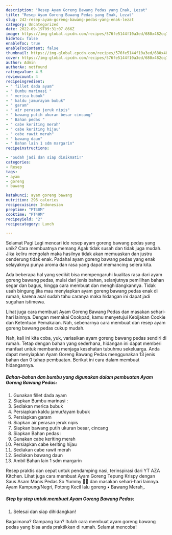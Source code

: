```yaml
---
description: "Resep Ayam Goreng Bawang Pedas yang Enak, Lezat"
title: "Resep Ayam Goreng Bawang Pedas yang Enak, Lezat"
slug: 242-resep-ayam-goreng-bawang-pedas-yang-enak-lezat
category: Uncategorized
date: 2022-09-19T09:31:07.866Z
image: https://img-global.cpcdn.com/recipes/576fe5144f10a3ed/680x482cq70/ayam-goreng-bawang-pedas-foto-resep-utama.jpg
hideToc: false
enableToc: true
enableTocContent: false
thumbnail: https://img-global.cpcdn.com/recipes/576fe5144f10a3ed/680x482cq70/ayam-goreng-bawang-pedas-foto-resep-utama.jpg
cover: https://img-global.cpcdn.com/recipes/576fe5144f10a3ed/680x482cq70/ayam-goreng-bawang-pedas-foto-resep-utama.jpg
author: Admin
authorAv: notfound
ratingvalue: 4.5
reviewcount: 4
recipeingredient:
- " fillet dada ayam"
- " Bumbu marinasi "
- " merica bubuk"
- " kaldu jamurayam bubuk"
- " garam"
- " air perasan jeruk nipis"
- " bawang putih ukuran besar cincang"
- " Bahan pedas "
- " cabe keriting merah"
- " cabe keriting hijau"
- " cabe rawit merah"
- " bawang daun"
- " Bahan lain 1 sdm margarin"
recipeinstructions:

- "Sudah jadi dan siap dinikmati!"
categories:
- Resep
tags:
- ayam
- goreng
- bawang

katakunci: ayam goreng bawang 
nutrition: 296 calories
recipecuisine: Indonesian
preptime: "PT40M"
cooktime: "PT49M"
recipeyield: "2"
recipecategory: Lunch

---
```



Selamat Pagi Lagi mencari ide resep ayam goreng bawang pedas yang unik? Cara membuatnya memang Agak tidak susah dan tidak juga mudah. Jika keliru mengolah maka hasilnya tidak akan memuaskan dan justru cenderung tidak enak. Padahal ayam goreng bawang pedas yang enak selayaknya punya aroma dan rasa yang dapat memancing selera kita.


Ada beberapa hal yang sedikit bisa mempengaruhi kualitas rasa dari ayam goreng bawang pedas, mulai dari jenis bahan, selanjutnya pemilihan bahan segar dan bagus, hingga cara membuat dan menghidangkannya. Tidak usah bingung jika mau menyiapkan ayam goreng bawang pedas enak di rumah, karena asal sudah tahu caranya maka hidangan ini dapat jadi suguhan istimewa.

Lihat juga cara membuat Ayam Goreng Bawang Pedas dan masakan sehari-hari lainnya. Dengan memakai Cookpad, kamu menyetujui Kebijakan Cookie dan Ketentuan Pemakaian. Nah, sebenarnya cara membuat dan resep ayam goreng bawang pedas cukup mudah.


Nah, kali ini kita coba, yuk, variasikan ayam goreng bawang pedas sendiri di rumah. Tetap dengan bahan yang sederhana, hidangan ini dapat memberi manfaat untuk membantu menjaga kesehatan tubuhmu sekeluarga. Anda dapat menyiapkan Ayam Goreng Bawang Pedas menggunakan 13 jenis bahan dan 0 tahap pembuatan. Berikut ini cara dalam membuat hidangannya.

<!--inarticleads1-->

##### Bahan-bahan dan bumbu yang digunakan dalam pembuatan Ayam Goreng Bawang Pedas:

1. Gunakan  fillet dada ayam
1. Siapkan  Bumbu marinasi :
1. Sediakan  merica bubuk
1. Persiapkan  kaldu jamur/ayam bubuk
1. Persiapkan  garam
1. Siapkan  air perasan jeruk nipis
1. Siapkan  bawang putih ukuran besar, cincang
1. Siapkan  Bahan pedas :
1. Gunakan  cabe keriting merah
1. Persiapkan  cabe keriting hijau
1. Sediakan  cabe rawit merah
1. Sediakan  bawang daun
1. Ambil  Bahan lain 1 sdm margarin


Resep praktis dan cepat untuk pendamping nasi, terinspirasi dari YT AZA Kitchen. Lihat juga cara membuat Ayam Goreng Tepung Krispy dengan Saus Asam Manis Pedas So Yummy 🤤🤤 dan masakan sehari-hari lainnya. Ayam Kampung/Negri, Potong Kecil lalu goreng • Bawang Merah,. 

<!--inarticleads2-->

##### Step by step untuk membuat Ayam Goreng Bawang Pedas:


1. Selesai dan siap dihidangkan!



Bagaimana? Gampang kan? Itulah cara membuat ayam goreng bawang pedas yang bisa anda praktikkan di rumah. Selamat mencoba!
